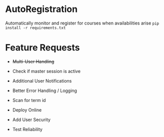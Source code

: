 # AutoRegistration
Automatically monitor and register for courses when availabilities arise
```pip install -r requirements.txt```


# Feature Requests 
* <del>Multi-User Handling</del>
* Check if master session is active 
* Additional User Notifications
* Better Error Handling / Logging

* Scan for term id
* Deploy Online 

* Add User Security
* Test Reliability